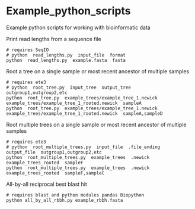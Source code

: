 # Example_python_scripts
Example python scripts for working with bioinformatic data

Print read lengths from a sequence file
```
# requires SeqIO
# python  read_lengths.py  input_file  format
python  read_lengths.py  example.fasta  fasta
```

Root a tree on a single sample or most recent ancestor of multiple samples
```
# requires ete3
# python  root_tree.py  input_tree  output_tree  outgroup1,outgroup2,etc
python  root_tree.py  example_trees/example_tree_1.newick  example_trees/example_tree_1_rooted.newick  sampleA
python  root_tree.py  example_trees/example_tree_1.newick  example_trees/example_tree_1_rooted.newick  sampleA,sampleD
```


Root multiple trees on a single sample or most recent ancestor of multiple samples
```
# requires ete3
# python  root_multiple_trees.py  input_file  .file_ending  output_file  outgroup1,outgroup2,etc
python  root_multiple_trees.py  example_trees  .newick  example_trees_rooted  sampleF
python  root_multiple_trees.py  example_trees  .newick  example_trees_rooted  sampleF,sampleC
```

All-by-all reciprocal best blast hit
```
# requires blast and python modules pandas Biopython
python all_by_all_rbbh.py example_rbbh.fasta
```
